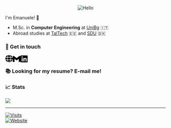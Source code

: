 <!--# Hey there! :wave: I'm Emanuele.-->

<p align="center"><img width="30%" src="https://github.com/mnau23/mnau23/blob/main/assets/lang.gif" alt="Hello"/></p>

I'm Emanuele! :wave: <br/>
- M.Sc. in **Computer Engineering** at [UniBg](https://en.unibg.it/) :it:
- Abroad studies at [TalTech](https://taltech.ee/en) :estonia: and [SDU](https://www.sdu.dk/en) :denmark:

### :speech_balloon: Get in touch

[<picture><source media="(prefers-color-scheme: dark)" srcset="./assets/svg/globe_dark.svg"><img align="left" alt="Website" width="23px" src="./assets/svg/globe_light.svg"></picture>][website]
[<picture><source media="(prefers-color-scheme: dark)" srcset="./assets/svg/gmail_dark.svg"><img align="left" alt="Email" width="25px" src="./assets/svg/gmail_light.svg"></picture>][email]
[<picture><source media="(prefers-color-scheme: dark)" srcset="./assets/svg/linkedin_dark.svg"><img align="left" alt="LinkedIn" width="22px" src="./assets/svg/linkedin_light.svg"></picture>][linkedin]
<br/>

<!-- Or scan below:<br/>
<p><img src="https://github.com/mnau23/mnau23/blob/main/assets/qrcode.png" alt="QR_website"/></p> -->

### :books: Looking for my resume? E-mail me!

### :chart_with_upwards_trend: Stats

<a href="https://github.com/mnau23">
  <img align="center" src="https://github-readme-stats.vercel.app/api/top-langs/?username=mnau23&langs_count=10&layout=compact&theme=graywhite&hide_border=true" />
</a>
<!-- <a href="https://github.com/mnau23">
  <img align="center" src="https://github-readme-stats.vercel.app/api?username=mnau23&count_private=true&include_all_commits=true&theme=graywhite&hide_border=true" />
</a> -->

---
[![Visits](https://komarev.com/ghpvc/?username=mnau23&label=profile%20visits&color=2088FF&style=flat-square)][github]<br/>
[![Website](https://img.shields.io/website?url=https%3A%2F%2Femanuele.codes&label=emanuele.codes&style=flat-square)][website]


[email]: https://formsubmit.co/el/voteva
[github]: https://github.com/mnau23
[linkedin]: https://www.linkedin.com/in/emanueleperico
[website]: https://emanuele.codes/


<!--
**mnau23/mnau23** is a ✨ _special_ ✨ repository because its `README.md` (this file) appears on your GitHub profile.
Here are some ideas to get you started:
- 🔭 I’m currently working on ...
- 🌱 I’m currently learning ...
- 👯 I’m looking to collaborate on ...
- 🤔 I’m looking for help with ...
- 💬 Ask me about ...
- 📫 How to reach me: ...
- 😄 Pronouns: ...
- ⚡ Fun fact: ...
-->
